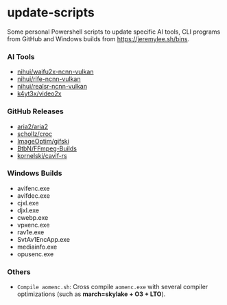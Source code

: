 # update-scripts
Some personal Powershell scripts to update specific AI tools, CLI programs from GitHub and Windows builds from https://jeremylee.sh/bins.

### AI Tools
- [nihui/waifu2x-ncnn-vulkan](https://github.com/nihui/waifu2x-ncnn-vulkan)
- [nihui/rife-ncnn-vulkan](https://github.com/nihui/rife-ncnn-vulkan)
- [nihui/realsr-ncnn-vulkan](https://github.com/nihui/realsr-ncnn-vulkan)
- [k4yt3x/video2x](https://github.com/k4yt3x/video2x)

### GitHub Releases
- [aria2/aria2](https://github.com/aria2/aria2)
- [schollz/croc](https://github.com/schollz/croc)
- [ImageOptim/gifski](https://github.com/ImageOptim/gifski)
- [BtbN/FFmpeg-Builds](https://github.com/BtbN/FFmpeg-Builds)
- [kornelski/cavif-rs](https://github.com/kornelski/cavif-rs/)

### Windows Builds
- avifenc.exe
- avifdec.exe
- cjxl.exe
- djxl.exe
- cwebp.exe
- vpxenc.exe
- rav1e.exe
- SvtAv1EncApp.exe
- mediainfo.exe
- opusenc.exe

### Others
- `Compile aomenc.sh`: Cross compile `aomenc.exe` with several compiler optimizations (such as **march=skylake + O3 + LTO**).
